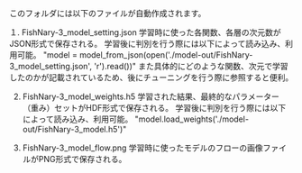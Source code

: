 このフォルダには以下のファイルが自動作成されます。

１. FishNary-3_model_setting.json
   学習時に使った各関数、各層の次元数がJSON形式で保存される。
   学習後に判別を行う際には以下によって読み込み、利用可能。
   "model = model_from_json(open('./model-out/FishNary-3_model_setting.json', 'r').read())"
   また具体的にどのような関数、次元で学習したのかが記載されているため、後にチューニングを行う際に参照すると便利。

2. FishNary-3_model_weights.h5
   学習された結果、最終的なパラメーター（重み）セットがHDF形式で保存される。
   学習後に判別を行う際には以下によって読み込み、利用可能。
   "model.load_weights('./model-out/FishNary-3_model.h5')"
   
3. FishNary-3_model_flow.png
   学習時に使ったモデルのフローの画像ファイルがPNG形式で保存される。
   
